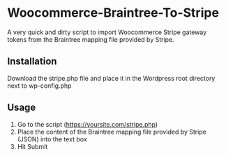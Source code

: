 # Woocommerce-Braintree-To-Stripe
A very quick and dirty script to import Woocommerce Stripe gateway tokens from the Braintree mapping file provided by Stripe.

## Installation
Download the stripe.php file and place it in the Wordpress root directory next to wp-config.php

## Usage
1. Go to the script (https://yoursite.com/stripe.php)
2. Place the content of the Braintree mapping file provided by Stripe (JSON) into the text box
3. Hit Submit
